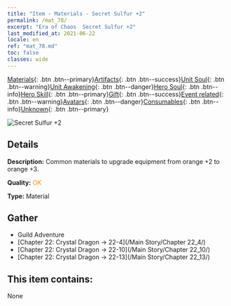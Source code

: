 ```yaml
---
title: "Item - Materials - Secret Sulfur +2"
permalink: /mat_78/
excerpt: "Era of Chaos  Secret Sulfur +2"
last_modified_at: 2021-06-22
locale: en
ref: "mat_78.md"
toc: false
classes: wide
---
```

 [Materials](/Items/){: .btn .btn--primary}[Artifacts](/Items/Artifacts/){: .btn .btn--success}[Unit Soul](/Items/UnitSoul/){: .btn .btn--warning}[Unit Awakening](/Items/UnitAwakening/){: .btn .btn--danger}[Hero Soul](/Items/HeroSoul/){: .btn .btn--info}[Hero Skill](/Items/HeroSkill/){: .btn .btn--primary}[Gift](/Items/Gift/){: .btn .btn--success}[Event related](/Items/Events/){: .btn .btn--warning}[Avatars](/Items/Avatars/){: .btn .btn--danger}[Consumables](/Items/Consumables/){: .btn .btn--info}[Unknown](/Items/Unknown/){: .btn .btn--primary}

 ![Secret Sulfur +2](/images/t/i_cailiao_liuhuang3.png)

## Details
 **Description:** Common materials to upgrade equipment from orange +2 to orange +3.

 **Quality:** <span style="color: #FF8C00">OK</span>

 **Type:** Material

## Gather

*    Guild Adventure 
*    [Chapter 22: Crystal Dragon -> 22-4](/Main Story/Chapter 22_4/) 
*    [Chapter 22: Crystal Dragon -> 22-10](/Main Story/Chapter 22_10/) 
*    [Chapter 22: Crystal Dragon -> 22-13](/Main Story/Chapter 22_13/) 

## This item contains:

  None

